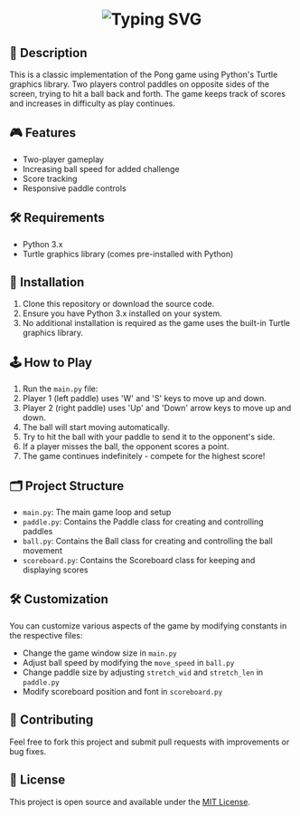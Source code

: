 

<h1 align="center">
  <img src="https://readme-typing-svg.demolab.com?font=Press+Start+2P&size=28&duration=3000&pause=1000&color=FFFFFF&center=true&vCenter=true&width=580&height=50&lines=Classic+Pong+Game;Paddle+%F0%9F%8F%93+Ball+%F0%9F%8F%90+Score+%F0%9F%8F%86" alt="Typing SVG" />
</h1>

## 📖 Description

This is a classic implementation of the Pong game using Python's Turtle graphics library. Two players control paddles on opposite sides of the screen, trying to hit a ball back and forth. The game keeps track of scores and increases in difficulty as play continues.

## 🎮 Features

- Two-player gameplay
- Increasing ball speed for added challenge
- Score tracking
- Responsive paddle controls

## 🛠 Requirements

- Python 3.x
- Turtle graphics library (comes pre-installed with Python)

## 🚀 Installation

1. Clone this repository or download the source code.
2. Ensure you have Python 3.x installed on your system.
3. No additional installation is required as the game uses the built-in Turtle graphics library.

## 🕹 How to Play

1. Run the `main.py` file:
2. Player 1 (left paddle) uses 'W' and 'S' keys to move up and down.
3. Player 2 (right paddle) uses 'Up' and 'Down' arrow keys to move up and down.
4. The ball will start moving automatically.
5. Try to hit the ball with your paddle to send it to the opponent's side.
6. If a player misses the ball, the opponent scores a point.
7. The game continues indefinitely - compete for the highest score!

## 🗂 Project Structure

- `main.py`: The main game loop and setup
- `paddle.py`: Contains the Paddle class for creating and controlling paddles
- `ball.py`: Contains the Ball class for creating and controlling the ball movement
- `scoreboard.py`: Contains the Scoreboard class for keeping and displaying scores

## 🛠 Customization

You can customize various aspects of the game by modifying constants in the respective files:

- Change the game window size in `main.py`
- Adjust ball speed by modifying the `move_speed` in `ball.py`
- Change paddle size by adjusting `stretch_wid` and `stretch_len` in `paddle.py`
- Modify scoreboard position and font in `scoreboard.py`

## 🤝 Contributing

Feel free to fork this project and submit pull requests with improvements or bug fixes.

## 📜 License

This project is open source and available under the [MIT License](LICENSE).
